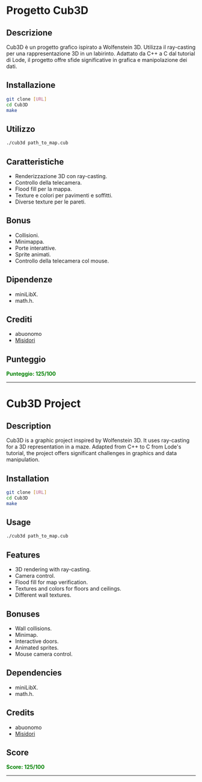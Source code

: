 # Progetto Cub3D

## Descrizione
Cub3D è un progetto grafico ispirato a Wolfenstein 3D. Utilizza il ray-casting per una rappresentazione 3D in un labirinto. Adattato da C++ a C dal tutorial di Lode, il progetto offre sfide significative in grafica e manipolazione dei dati.

## Installazione
```bash
git clone [URL]
cd Cub3D
make
```

## Utilizzo
```bash
./cub3d path_to_map.cub
```

## Caratteristiche
- Renderizzazione 3D con ray-casting.
- Controllo della telecamera.
- Flood fill per la mappa.
- Texture e colori per pavimenti e soffitti.
- Diverse texture per le pareti.

## Bonus
- Collisioni.
- Minimappa.
- Porte interattive.
- Sprite animati.
- Controllo della telecamera col mouse.

## Dipendenze
- miniLibX.
- math.h.

## Crediti
- abuonomo
- [Misidori](https://github.com/misidori/misidori)

## Punteggio
<span style="color: green;">**Punteggio: 125/100**</span>

---

# Cub3D Project

## Description
Cub3D is a graphic project inspired by Wolfenstein 3D. It uses ray-casting for a 3D representation in a maze. Adapted from C++ to C from Lode's tutorial, the project offers significant challenges in graphics and data manipulation.

## Installation
```bash
git clone [URL]
cd Cub3D
make
```

## Usage
```bash
./cub3d path_to_map.cub
```

## Features
- 3D rendering with ray-casting.
- Camera control.
- Flood fill for map verification.
- Textures and colors for floors and ceilings.
- Different wall textures.

## Bonuses
- Wall collisions.
- Minimap.
- Interactive doors.
- Animated sprites.
- Mouse camera control.

## Dependencies
- miniLibX.
- math.h.

## Credits
- abuonomo
- [Misidori](https://github.com/misidori/misidori)

## Score
<span style="color: green;">**Score: 125/100**</span>

---
